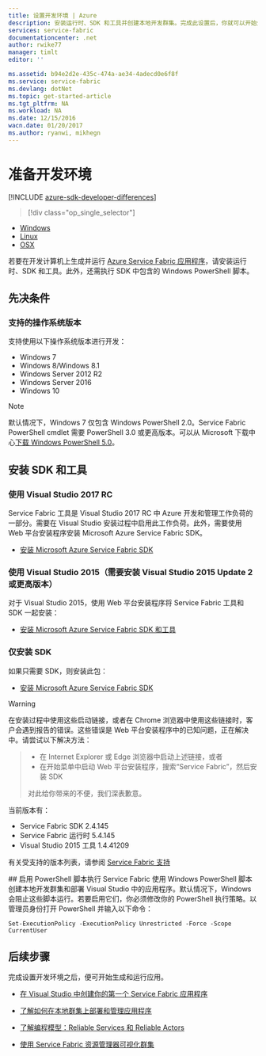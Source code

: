 ```yaml
---
title: 设置开发环境 | Azure
description: 安装运行时、SDK 和工具并创建本地开发群集。完成此设置后，你就可以开始生成应用程序。
services: service-fabric
documentationcenter: .net
author: rwike77
manager: timlt
editor: ''

ms.assetid: b94e2d2e-435c-474a-ae34-4adecd0e6f8f
ms.service: service-fabric
ms.devlang: dotNet
ms.topic: get-started-article
ms.tgt_pltfrm: NA
ms.workload: NA
ms.date: 12/15/2016
wacn.date: 01/20/2017
ms.author: ryanwi, mikhegn
---
```


# 准备开发环境

[!INCLUDE [azure-sdk-developer-differences](../../includes/azure-sdk-developer-differences.md)]

>[!div class="op_single_selector"]
- [Windows](./service-fabric-get-started.md)
- [Linux](./service-fabric-get-started-linux.md)
- [OSX](./service-fabric-get-started-mac.md)

 若要在开发计算机上生成并运行 [Azure Service Fabric 应用程序][1]，请安装运行时、SDK 和工具。此外，还需执行 SDK 中包含的 Windows PowerShell 脚本。

## 先决条件
### 支持的操作系统版本
支持使用以下操作系统版本进行开发：

* Windows 7
* Windows 8/Windows 8.1
* Windows Server 2012 R2
* Windows Server 2016
* Windows 10

>[!NOTE]
> 默认情况下，Windows 7 仅包含 Windows PowerShell 2.0。Service Fabric PowerShell cmdlet 需要 PowerShell 3.0 或更高版本。可以从 Microsoft 下载中心[下载 Windows PowerShell 5.0][powershell5-download]。

## 安装 SDK 和工具
### 使用 Visual Studio 2017 RC
Service Fabric 工具是 Visual Studio 2017 RC 中 Azure 开发和管理工作负荷的一部分。需要在 Visual Studio 安装过程中启用此工作负荷。此外，需要使用 Web 平台安装程序安装 Microsoft Azure Service Fabric SDK。

* [安装 Microsoft Azure Service Fabric SDK][core-sdk]

### 使用 Visual Studio 2015（需要安装 Visual Studio 2015 Update 2 或更高版本）
对于 Visual Studio 2015，使用 Web 平台安装程序将 Service Fabric 工具和 SDK 一起安装：

* [安装 Microsoft Azure Service Fabric SDK 和工具][full-bundle-vs2015]

### 仅安装 SDK
如果只需要 SDK，则安装此包：
* [安装 Microsoft Azure Service Fabric SDK][core-sdk]

> [!WARNING]
在安装过程中使用这些启动链接，或者在 Chrome 浏览器中使用这些链接时，客户会遇到报告的错误。这些错误是 Web 平台安装程序中的已知问题，正在解决中。请尝试以下解决方法：
>- 在 Internet Explorer 或 Edge 浏览器中启动上述链接，或者
>- 在开始菜单中启动 Web 平台安装程序，搜索“Service Fabric”，然后安装 SDK
> 
> 对此给你带来的不便，我们深表歉意。

当前版本有：
* Service Fabric SDK 2.4.145
* Service Fabric 运行时 5.4.145
* Visual Studio 2015 工具 1.4.41209

有关受支持的版本列表，请参阅 [Service Fabric 支持](./service-fabric-support.md)

##<a name="enable-powershell-script-execution"></a> 启用 PowerShell 脚本执行
Service Fabric 使用 Windows PowerShell 脚本创建本地开发群集和部署 Visual Studio 中的应用程序。默认情况下，Windows 会阻止这些脚本运行。若要启用它们，你必须修改你的 PowerShell 执行策略。以管理员身份打开 PowerShell 并输入以下命令：

```
Set-ExecutionPolicy -ExecutionPolicy Unrestricted -Force -Scope CurrentUser
```

## 后续步骤
完成设置开发环境之后，便可开始生成和运行应用。

- [在 Visual Studio 中创建你的第一个 Service Fabric 应用程序](./service-fabric-create-your-first-application-in-visual-studio.md)
- [了解如何在本地群集上部署和管理应用程序](./service-fabric-get-started-with-a-local-cluster.md)
- [了解编程模型：Reliable Services 和 Reliable Actors](./service-fabric-choose-framework.md)

- [使用 Service Fabric 资源管理器可视化群集](./service-fabric-visualizing-your-cluster.md)

[1]: https://www.azure.cn/home/features/service-fabric "Service Fabric 活动页"
[2]: http://go.microsoft.com/fwlink/?LinkId=517106 "VS RC"
[full-bundle-vs2015]: http://www.microsoft.com/web/handlers/webpi.ashx?command=getinstallerredirect&appid=MicrosoftAzure-ServiceFabric-VS2015 "VS 2015 WebPI 链接"
[full-bundle-dev15]: http://www.microsoft.com/web/handlers/webpi.ashx?command=getinstallerredirect&appid=MicrosoftAzure-ServiceFabric-Dev15 "Dev15 WebPI 链接"
[core-sdk]: http://www.microsoft.com/web/handlers/webpi.ashx?command=getinstallerredirect&appid=MicrosoftAzure-ServiceFabric-CoreSDK "Core SDK WebPI 链接"
[powershell5-download]: https://www.microsoft.com/en-us/download/details.aspx?id=50395

<!---HONumber=Mooncake_0116_2017-->
<!--update: add introduction to support windows server 2016 and visual studio 2017 rc-->